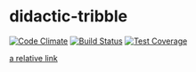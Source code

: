 # didactic-tribble
[![Code Climate](https://codeclimate.com/github/draconiandev/didactic-tribble/badges/gpa.svg)](https://codeclimate.com/github/draconiandev/didactic-tribble)
[![Build Status](https://travis-ci.org/draconiandev/didactic-tribble.svg?branch=master)](https://travis-ci.org/draconiandev/didactic-tribble)
[![Test Coverage](https://codeclimate.com/github/draconiandev/didactic-tribble/badges/coverage.svg)](https://codeclimate.com/github/draconiandev/didactic-tribble/coverage)

[a relative link](install.md)